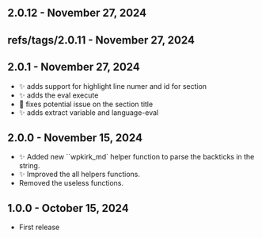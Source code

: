 ## 2.0.12 - November 27, 2024

## refs/tags/2.0.11 - November 27, 2024

## 2.0.1 - November 27, 2024

- ✨ adds support for highlight line numer and id for section
- ✨ adds the eval execute
- 🐛 fixes potential issue on the section title
- ✨ adds extract variable and language-eval

## 2.0.0 - November 15, 2024

- ✨ Added new ``wpkirk_md` helper function to parse the backticks in the string.
- ✨ Improved the all helpers functions.
- Removed the useless functions.

## 1.0.0 - October 15, 2024

- First release
